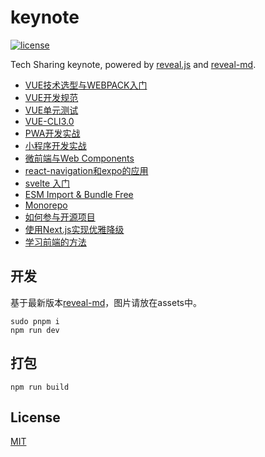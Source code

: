 # keynote

<a href="https://github.com/brandonxiang/keynote/blob/master/LICENSE">
  <img src="https://img.shields.io/github/license/brandonxiang/keynote" alt="license">
</a>

Tech Sharing keynote, powered by [reveal.js](https://github.com/hakimel/reveal.js) and [reveal-md](https://github.com/webpro/reveal-md).

- [VUE技术选型与WEBPACK入门](https://keynote.vercel.app/vue-startup.html)
- [VUE开发规范](https://keynote.vercel.app/vue-specification.html)
- [VUE单元测试](https://keynote.vercel.app/vue-test.html)
- [VUE-CLI3.0](https://keynote.vercel.app/vue-cli.html)
- [PWA开发实战](https://keynote.vercel.app/pwa.html)
- [小程序开发实战](https://keynote.vercel.app/weapp.html)
- [微前端与Web Components](https://keynote.vercel.app/microfrontend.html)
- [react-navigation和expo的应用](https://keynote.vercel.app/expo.html)
- [svelte 入门](https://keynote.vercel.app/svelte.html)
- [ESM Import & Bundle Free](https://keynote.vercel.app/bundle-free.html)
- [Monorepo](https://keynote.vercel.app/monorepo.html)
- [如何参与开源项目](https://keynote.vercel.app/github.html)
- [使用Next.js实现优雅降级](https://keynote.vercel.app/nextjs-fallback.html)
- [学习前端的方法](https://keynote.vercel.app/how-to-learn-fe.html)

## 开发

基于最新版本[reveal-md](https://github.com/webpro/reveal-md)，图片请放在assets中。

```shell
sudo pnpm i
npm run dev
```

## 打包

```
npm run build
```

## License

[MIT](./LICENSE)

